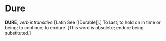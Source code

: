 # Dure

**DURE**, _verb intransitive_ \[Latin See [[Durable]].\] To last; to hold on in time or being; to continue; to endure. \[This word is obsolete; endure being substituted.\]